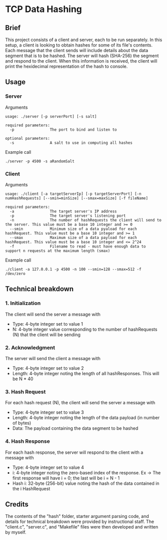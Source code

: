 # TCP Data Hashing

## Brief

This project consists of a client and server, each to be run separately. In this setup, a client is looking to obtain hashes for some of its file's contents. Each message that the client sends will include details about the data segment that is to be hashed. The server will hash (SHA-256) the segment and respond to the client. When this information is received, the client will print the hexidecimal representation of the hash to console.

## Usage

### Server

Arguments
```
usage: ./server [-p serverPort] [-s salt]

required parameters:
  -p                The port to bind and listen to

optional parameters:
  -s                A salt to use in computing all hashes

```
Example call
```
./server -p 4500 -s aRandomSalt
```

### Client

Arguments
```
usage: ./client [-a targetServerIp] [-p targetServerPort] [-n numHashRequests] [--smin=minSize] [--smax=maxSize] [-f fileName]

required parameters:
  -a                The target server's IP address 
  -p                The target server's listening port
  -n                The number of hashRequests the client will send to the server. This value must be a base 10 integer and >= 0
  --smin            Minimum size of a data pyaload for each hashRequest. This value must be a base 10 integer and >= 1
  --smax            Maximum size of a data payload for each hashRequest. This value must be a base 10 integer and <= 2^24
  -f                Filename to read - must have enough data to support n requests at the maximum length (smax)

```
Example call
```
./client -a 127.0.0.1 -p 4500 -n 100 --smin=128 --smax=512 -f /dev/zero
```

## Technical breakdown

### 1. Initialization

The client will send the server a message with
* Type: 4-byte integer set to value 1
* N: 4-byte integer value corresponding to the number of hashRequests (N) that the client will be sending 

### 2. Acknowledgment

The server will send the client a message with
* Type: 4-byte integer set to value 2
* Length: 4-byte integer noting the length of all hashResponses. This will be N * 40

### 3. Hash Request

For each hash request (N), the client will send the server a message with
* Type: 4-byte integer set to value 3
* Length: 4-byte integer noting the length of the data payload (in number of bytes)
* Data: The payload containing the data segment to be hashed

### 4. Hash Response

For each hash response, the server will respond to the client with a message with
* Type: 4-byte integer set to value 4
* i: 4-byte integer noting the zero-based index of the response. Ex -> The first response will have i = 0; the last will be i = N - 1
* Hash i: 32-byte (256-bit) value noting the hash of the data contained in the i HashRequest

## Credits

The contents of the "hash" folder, starter argument parsing code, and details for technical breakdown were provided by instructional staff. The "client.c", "server.c", and "Makefile" files were then developed and written by myself.

